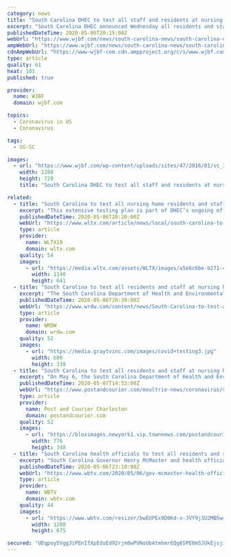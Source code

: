 ```yaml
---
category: news
title: "South Carolina DHEC to test all staff and residents at nursing homes across the state for COVID-19"
excerpt: "South Carolina DHEC announced Wednesday all residents and staff members of every nursing home in South Carolina will be tested for COVID-19. “Many of us have"
publishedDateTime: 2020-05-06T20:15:00Z
webUrl: "https://www.wjbf.com/news/south-carolina-news/south-carolina-dhec-to-test-all-staff-and-residents-at-nursing-homes-across-the-state-for-covid-19/"
ampWebUrl: "https://www.wjbf.com/news/south-carolina-news/south-carolina-dhec-to-test-all-staff-and-residents-at-nursing-homes-across-the-state-for-covid-19/amp/"
cdnAmpWebUrl: "https://www-wjbf-com.cdn.ampproject.org/c/s/www.wjbf.com/news/south-carolina-news/south-carolina-dhec-to-test-all-staff-and-residents-at-nursing-homes-across-the-state-for-covid-19/amp/"
type: article
quality: 61
heat: 101
published: true

provider:
  name: WJBF
  domain: wjbf.com

topics:
  - Coronavirus in US
  - Coronavirus

tags:
  - US-SC

images:
  - url: "https://www.wjbf.com/wp-content/uploads/sites/47/2016/01/sc_36101647_ver1.0.png?w=1280&h=720&crop=1"
    width: 1280
    height: 720
    title: "South Carolina DHEC to test all staff and residents at nursing homes across the state for COVID-19"

related:
  - title: "South Carolina to test all nursing home residents and staff for COVID-19"
    excerpt: "This extensive testing plan is part of DHEC’s ongoing efforts to increase COVID-19 testing in South Carolina, especially for those at higher risk for developing severe complications from the virus, like nursing home residents and the staff members who care for them."
    publishedDateTime: 2020-05-06T20:20:00Z
    webUrl: "https://www.wltx.com/article/news/local/south-carolina-to-test-all-nursing-home-residents-and-staff-for-covid-19/101-db685deb-0657-495e-a47a-12f442ec3fcd"
    type: article
    provider:
      name: WLTX19
      domain: wltx.com
    quality: 54
    images:
      - url: "https://media.wltx.com/assets/WLTX/images/a5e6c6be-b271-4a09-bb91-007d15acfe2b/a5e6c6be-b271-4a09-bb91-007d15acfe2b_1140x641.jpg"
        width: 1140
        height: 641
  - title: "South Carolina to test all residents and staff at nursing homes for COVID-19"
    excerpt: "The South Carolina Department of Health and Environmental Control announced it will test residents and staff members at every nursing home in the state for COVID-19 as part of a four-phase testing plan."
    publishedDateTime: 2020-05-06T20:39:00Z
    webUrl: "https://www.wrdw.com/content/news/South-Carolina-to-test-all-residents-and-staff-at-nursing-homes-for-COVID-19-570248331.html"
    type: article
    provider:
      name: WRDW
      domain: wrdw.com
    quality: 52
    images:
      - url: "https://media.graytvinc.com/images/covid+testing3.jpg"
        width: 600
        height: 338
  - title: "South Carolina to test all residents and staff at nursing homes for COVID-19"
    excerpt: "On May 6, the South Carolina Department of Health and Environmental Control (DHEC) announced it will test residents and staff members at every nursing home in the state for COVID-19."
    publishedDateTime: 2020-05-07T14:53:00Z
    webUrl: "https://www.postandcourier.com/moultrie-news/coronavirus/south-carolina-to-test-all-residents-and-staff-at-nursing-homes-for-covid-19/article_78cea682-9072-11ea-8510-636d23e0b08c.html"
    type: article
    provider:
      name: Post and Courier Charleston
      domain: postandcourier.com
    quality: 52
    images:
      - url: "https://bloximages.newyork1.vip.townnews.com/postandcourier.com/content/tncms/assets/v3/editorial/c/92/c9280874-ab7c-51da-80bd-fb271ad3f90e/5ea0ba5ab3dc2.image.png?resize=776%2C348"
        width: 776
        height: 348
  - title: "South Carolina health officials to test all residents and staff at nursing homes for COVID-19"
    excerpt: "South Carolina Governor Henry McMaster and health officials spoke about an extensive plan to increase COVID-19 testing in South Carolina, especially for those at higher risk for developing severe complications from the virus."
    publishedDateTime: 2020-05-06T23:10:00Z
    webUrl: "https://www.wbtv.com/2020/05/06/gov-mcmaster-health-officials-share-update-coronavirus-response-sc/"
    type: article
    provider:
      name: WBTV
      domain: wbtv.com
    quality: 44
    images:
      - url: "https://www.wbtv.com/resizer/bwEUPEx9D0Kd-x-JVY9j3U2MB5w=/1200x0/arc-anglerfish-arc2-prod-raycom.s3.amazonaws.com/public/4CCYUOIUVFCK5P7LKE3WLZXSE4.jpg"
        width: 1200
        height: 675

secured: "UEqpoySVggJiPEnIfXpEduEd92rjm0wPVNoUb4tmhmrEQg6SPE0mSJUkEjsjiU4gmyYAHyxjKNAmM8tuX30dpEI8OgBMHgH+N5eGGui9UDrKZ9KdE6KgKZxCNHVBSYW6olHsDveRCRck+J2ArQRXpLEVfzlaQED0QzXkGBlEC3Su13DfKh0NwIyqd6mEa5fgZARDAlxi5L5+kEr3nIfbRYqmr1qhaqM0MDj/lHQpOuL5YAoQSKP+m0t5a8Z2ttva1eL5n6tSViDAOhsuG+MkaY3K+RZ/TEkf5W4byPEKPlrKyhoEhHprVUEIViCoqV5lwILC4cFcflEeKCzUxLn+i+tcr8h/68z6zVb1mAVW/ML8Eta4s6toYAlt5gQw0OAYhX/iYsWEpkD/BLyWAvOAzl5AkEWIpAZJxxZw8I5GWZj0DlWj6bo5tdAqbA2vAiNfVxZ91INQ13Cyi0jxOL59MrXOd4UHcu+eEQTBMH9/DRY=;TJL51Mf6r2HIpPIvB5mUfg=="
---
```



